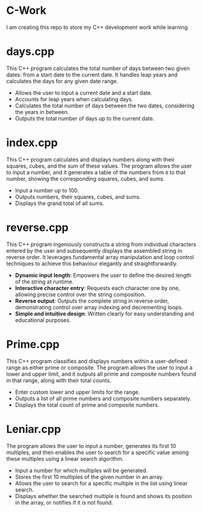 # C-Work
I am creating this repo to store my C++ development work while learning. 


# days.cpp
This C++ program calculates the total number of days between two given dates: from a start date to the current date. It handles leap years and calculates the days for any given date range.
- Allows the user to input a current date and a start date.
- Accounts for leap years when calculating days.
- Calculates the total number of days between the two dates, considering the years in between.
- Outputs the total number of days up to the current date.


# index.cpp
This C++ program calculates and displays numbers along with their squares, cubes, and the sum of these values. The program allows the user to input a number, and it generates a table of the numbers from `0` to that number, showing the corresponding squares, cubes, and sums.
- Input a number up to 100.
- Outputs numbers, their squares, cubes, and sums.
- Displays the grand total of all sums.


# reverse.cpp
This C++ program ingeniously constructs a string from individual characters entered by the user and subsequently displays the assembled string in reverse order. It leverages fundamental array manipulation and loop control techniques to achieve this behaviour elegantly and straightforwardly.
- **Dynamic input length**: Empowers the user to define the desired length of the string at runtime.
- **Interactive character entry**: Requests each character one by one, allowing precise control over the string composition.
- **Reverse output**: Outputs the complete string in reverse order, demonstrating control over array indexing and decrementing loops.
- **Simple and intuitive design**: Written clearly for easy understanding and educational purposes.
  

# Prime.cpp
This C++ program classifies and displays numbers within a user-defined range as either prime or composite. The program allows the user to input a lower and upper limit, and it outputs all prime and composite numbers found in that range, along with their total counts.
- Enter custom lower and upper limits for the range.
- Outputs a list of all prime numbers and composite numbers separately.
- Displays the total count of prime and composite numbers.


# Leniar.cpp
The program allows the user to input a number, generates its first 10 multiples, and then enables the user to search for a specific value among these multiples using a linear search algorithm.
- Input a number for which multiples will be generated.
- Stores the first 10 multiples of the given number in an array.
- Allows the user to search for a specific multiple in the list using linear search.
- Displays whether the searched multiple is found and shows its position in the array, or notifies if it is not found.
